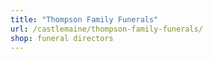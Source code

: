 ```yaml
---
title: "Thompson Family Funerals"
url: /castlemaine/thompson-family-funerals/
shop: funeral directors
---
```

